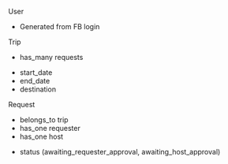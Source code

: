 User
+ Generated from FB login

Trip
+ has_many requests
* start_date
* end_date
* destination

Request
+ belongs_to trip
+ has_one requester
+ has_one host
* status (awaiting_requester_approval, awaiting_host_approval)
